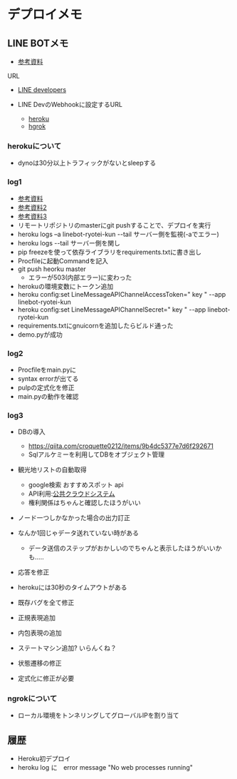 # デプロイメモ
## LINE BOTメモ
- [参考資料](https://qiita.com/n0bisuke/items/ceaa09ef8898bee8369d)

URL
- [LINE developers](https://at.line.me/jp/)

- LINE DevのWebhookに設定するURL
  - [heroku](https://linebot-ryotei-kun.herokuapp.com:443/callback)
  - [hgrok](ターミナルに出てくるやつ)



### herokuについて
- dynoは30分以上トラフィックがないとsleepする

### log1
- [参考資料](https://b-side.work/2017/02/heroku-and-git/)
- [参考資料2](https://qiita.com/hirosat/items/39cd6ba954a451bc01b8)
- [参考資料3](https://qiita.com/sqrtxx/items/2ae41d5685e07c16eda5)
- リモートリポジトリのmasterにgit pushすることで、デプロイを実行
- heroku logs –a linebot-ryotei-kun --tail サーバー側を監視(-aでエラー)
- heroku logs --tail サーバー側を関し
- pip freezeを使って依存ライブラリをrequirements.txtに書き出し
- Procfileに起動Commandを記入
- git push heorku master
  - エラーが503(内部エラー)に変わった
- herokuの環境変数にトークン追加
- heroku config:set LineMessageAPIChannelAccessToken=" key " --app linebot-ryotei-kun
- heroku config:set LineMessageAPIChannelSecret=" key " --app linebot-ryotei-kun
- requirements.txtにgnuicornを追加したらビルド通った
- demo.pyが成功

### log2
- Procfileをmain.pyに
- syntax errorが出てる
- pulpの定式化を修正
- main.pyの動作を確認



### log3
- DBの導入
  - https://qiita.com/croquette0212/items/9b4dc5377e7d6f292671
  - Sqlアルケミーを利用してDBをオブジェクト管理

- 観光地リストの自動取得
  - google検索 おすすめスポット api
  - API利用:[公共クラウドシステム](https://www.chiikinogennki.soumu.go.jp/k-cloud-api/genre/137.html)
  - 権利関係はちゃんと確認したほうがいい

- ノード一つしかなかった場合の出力訂正
- なんか1回じゃデータ送れていない時がある
  - データ送信のステップがおかしいのでちゃんと表示したほうがいいかも.....


- 応答を修正
- herokuには30秒のタイムアウトがある
- 既存バグを全て修正
- 正規表現追加
- 内包表現の追加
- ステートマシン追加? いらんくね？

- 状態遷移の修正
- 定式化に修正が必要

 

### ngrokについて
- ローカル環境をトンネリングしてグローバルIPを割り当て

## 履歴
- Heroku初デプロイ
- heroku log に　error message "No web processes running"


